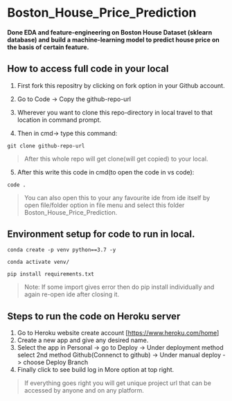 # Boston_House_Price_Prediction

#### Done EDA and feature-engineering on Boston House Dataset (sklearn database) and build a machine-learning model to predict house price on the basis of certain feature.


## How to access full code in your local

1. First fork this repositry by clicking on fork option in your Github account.

2. Go to Code -> Copy the github-repo-url

3. Wherever you want to clone this repo-directory in local travel to that location in command prompt.

4. Then in cmd-> type this command: 
```
git clone github-repo-url
```
> After this whole repo will get clone(will get copied) to your local.

5.  After this write this code in cmd(to open the code in vs code):
```
code .
```
> You can also open this to your any favourite ide from ide itself by open file/folder option in file menu and select this folder Boston_House_Price_Prediction.

## Environment setup for code to run in local.

```
conda create -p venv python==3.7 -y
```
```
conda activate venv/
```
```
pip install requirements.txt
```
> Note: If some import gives error then do pip install individually and again re-open ide after closing it.

## Steps to run the code on Heroku server

1. Go to Heroku website create account [https://www.heroku.com/home]
2. Create a new app and give any desired name.
3. Select the app in Personal -> go to Deploy -> Under deployment method select 2nd method 
Github(Connenct to github) -> Under manual deploy -> choose Deploy Branch
4. Finally click to see build log in More option at top right.

>If everything goes right you will get unique project url that can be accessed by anyone and on any platform.
